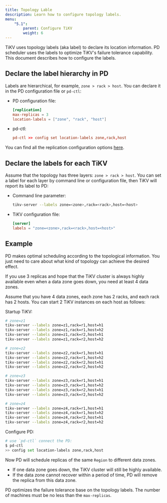```yaml
---
title: Topology Lable 
description: Learn how to configure topology labels.
menu:
    "5.1":
        parent: Configure TiKV
        weight: 6
---
```


TiKV uses topology labels (aka label) to declare its location information. PD scheduler uses the labels to optimize TiKV's failure tolerance capability. This document describes how to configure the labels.

## Declare the label hierarchy in PD

Labels are hierarchical, for example, `zone > rack > host`. You can declare it in the PD configuration file or `pd-ctl`:

- PD configuration file:
    ```toml
    [replication]
    max-replicas = 3
    location-labels = ["zone", "rack", "host"]
    ```
- pd-ctl:

    ```toml
    pd-ctl >> config set location-labels zone,rack,host
    ```
You can find all the replication configuration options [here](../pd-configuration-file/#replication).

## Declare the labels for each TiKV

Assume that the topology has three layers: `zone > rack > host`. You can set a label for each layer by command line or configuration file, then TiKV will report its label to PD:

- Command line parameter:

    ```bash
    tikv-server --labels zone=<zone>,rack=<rack>,host=<host>
    ```

- TiKV configuration file:

    ```toml
    [server]
    labels = "zone=<zone>,rack=<rack>,host=<host>"
    ```

## Example

PD makes optimal scheduling according to the topological information. You just need to care about what kind of topology can achieve the desired effect.

If you use 3 replicas and hope that the TiKV cluster is always highly available even when a data zone goes down, you need at least 4 data zones.

Assume that you have 4 data zones, each zone has 2 racks, and each rack has 2 hosts. You can start 2 TiKV instances on each host as follows:

Startup TiKV:

```bash
# zone=z1
tikv-server --labels zone=z1,rack=r1,host=h1
tikv-server --labels zone=z1,rack=r1,host=h2
tikv-server --labels zone=z1,rack=r2,host=h1
tikv-server --labels zone=z1,rack=r2,host=h2

# zone=z2
tikv-server --labels zone=z2,rack=r1,host=h1
tikv-server --labels zone=z2,rack=r1,host=h2
tikv-server --labels zone=z2,rack=r2,host=h1
tikv-server --labels zone=z2,rack=r2,host=h2

# zone=z3
tikv-server --labels zone=z3,rack=r1,host=h1
tikv-server --labels zone=z3,rack=r1,host=h2
tikv-server --labels zone=z3,rack=r2,host=h1
tikv-server --labels zone=z3,rack=r2,host=h2

# zone=z4
tikv-server --labels zone=z4,rack=r1,host=h1
tikv-server --labels zone=z4,rack=r1,host=h2
tikv-server --labels zone=z4,rack=r2,host=h1
tikv-server --labels zone=z4,rack=r2,host=h2
```

Configure PD:

```bash
# use `pd-ctl` connect the PD:
$ pd-ctl
>> config set location-labels zone,rack,host
```

Now PD will schedule replicas of the same `Region` to different data zones.

- If one data zone goes down, the TiKV cluster will still be highly available.
- If the data zone cannot recover within a period of time, PD will remove the replica from this data zone.

PD optimizes the failure tolerance base on the topology labels. The number of machines must be no less than the `max-replicas`.
